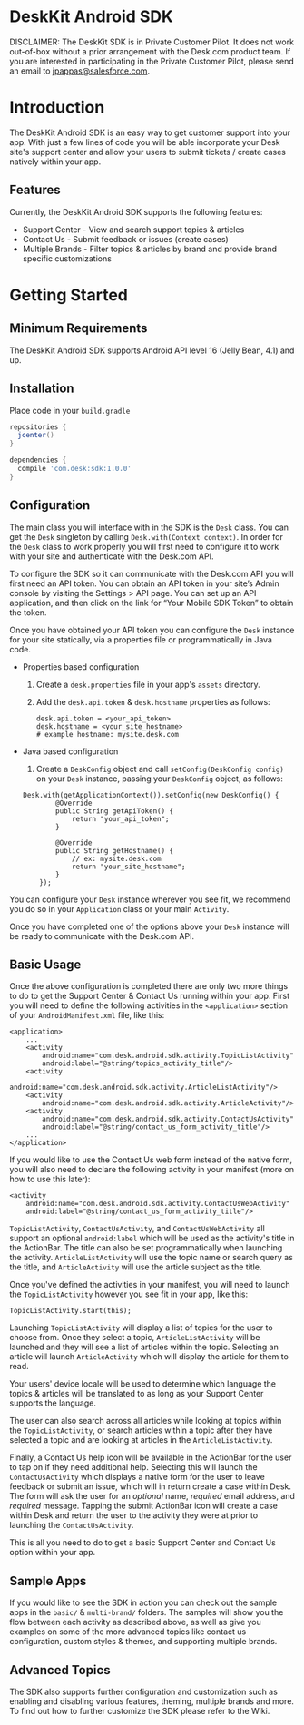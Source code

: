 # DeskKit Android SDK
DISCLAIMER: The DeskKit SDK is in Private Customer Pilot. It does not work out-of-box without a prior arrangement with the Desk.com product team. If you are interested in participating in the Private Customer Pilot, please send an email to jpappas@salesforce.com.

# Introduction
The DeskKit Android SDK is an easy way to get customer support into your app. With just a few lines of code you will be able incorporate your Desk site's support center and allow your users to submit tickets / create cases natively within your app.

## Features
Currently, the DeskKit Android SDK supports the following features:
* Support Center - View and search support topics & articles
* Contact Us - Submit feedback or issues (create cases)
* Multiple Brands - Filter topics & articles by brand and provide brand specific customizations

# Getting Started

## Minimum Requirements
The DeskKit Android SDK supports Android API level 16 (Jelly Bean, 4.1) and up.

## Installation

Place code in your `build.gradle`

```gradle
repositories {
  jcenter()
}

dependencies {
  compile 'com.desk:sdk:1.0.0'
}
```

## Configuration
The main class you will interface with in the SDK is the `Desk` class. You can get the `Desk` singleton by calling `Desk.with(Context context)`. In order for the `Desk` class to work properly you will first need to configure it to work with your site and authenticate with the Desk.com API.

To configure the SDK so it can communicate with the Desk.com API you will first need an API token. You can obtain an API token in your site’s Admin console by visiting the Settings > API page. You can set up an API application, and then click on the link for “Your Mobile SDK Token” to obtain the token.

Once you have obtained your API token you can configure the `Desk` instance for your site statically, via a properties file or programmatically in Java code.
* Properties based configuration
    1. Create a `desk.properties` file in your app's `assets` directory.
    2. Add the `desk.api.token` & `desk.hostname` properties as follows:
        
        ```
        desk.api.token = <your_api_token>
        desk.hostname = <your_site_hostname> 
        # example hostname: mysite.desk.com
        ```
* Java based configuration
    1. Create a `DeskConfig` object and call `setConfig(DeskConfig config)` on your `Desk` instance, passing your `DeskConfig` object, as follows:
    
    ```
    Desk.with(getApplicationContext()).setConfig(new DeskConfig() {
            @Override
            public String getApiToken() {
                return "your_api_token";
            }

            @Override
            public String getHostname() {
                // ex: mysite.desk.com
                return "your_site_hostname";
            }
        });
    ```
               
You can configure your `Desk` instance wherever you see fit, we recommend you do so in your `Application` class or your main `Activity`.

Once you have completed one of the options above your `Desk` instance will be ready to communicate with the Desk.com API.

## Basic Usage
Once the above configuration is completed there are only two more things to do to get the Support Center & Contact Us running within your app. First you will need to define the following activities in the `<application>` section of your `AndroidManifest.xml` file, like this:
```
<application>
	...
	<activity
	    android:name="com.desk.android.sdk.activity.TopicListActivity"
	    android:label="@string/topics_activity_title"/>
	<activity
	    android:name="com.desk.android.sdk.activity.ArticleListActivity"/>
	<activity
	    android:name="com.desk.android.sdk.activity.ArticleActivity"/>
	<activity
	    android:name="com.desk.android.sdk.activity.ContactUsActivity"
	    android:label="@string/contact_us_form_activity_title"/>	
    ...
</application>
```
If you would like to use the Contact Us web form instead of the native form, you will also need to declare the following activity in your manifest (more on how to use this later):
```
<activity
    android:name="com.desk.android.sdk.activity.ContactUsWebActivity"
    android:label="@string/contact_us_form_activity_title"/>
```
`TopicListActivity`, `ContactUsActivity`, and `ContactUsWebActivity` all support an optional `android:label` which will be used as the activity's title in the ActionBar. The title can also be set programmatically when launching the activity. `ArticleListActivity` will use the topic name or search query as the title, and `ArticleActivity` will use the article subject as the title.

Once you've defined the activities in your manifest, you will need to launch the `TopicListActivity` however you see fit in your app, like this:
```
TopicListActivity.start(this);
```
Launching `TopicListActivity` will display a list of topics for the user to choose from. Once they select a topic, `ArticleListActivity` will be launched and they will see a list of articles within the topic. Selecting an article will launch `ArticleActivity` which will display the article for them to read. 

Your users' device locale will be used to determine which language the topics & articles will be translated to as long as your Support Center supports the language.

The user can also search across all articles while looking at topics within the `TopicListActivity`, or search articles within a topic after they have selected a topic and are looking at articles in the `ArticleListActivity`.

Finally, a Contact Us help icon will be available in the ActionBar for the user to tap on if they need additional help. Selecting this will launch the `ContactUsActivity` which displays a native form for the user to leave feedback or submit an issue, which will in return create a case within Desk. The form will ask the user for an *optional* name, *required* email address, and *required* message. Tapping the submit ActionBar icon will create a case within Desk and return the user to the activity they were at prior to launching the `ContactUsActivity`.

This is all you need to do to get a basic Support Center and Contact Us option within your app. 

## Sample Apps
If you would like to see the SDK in action you can check out the sample apps in the `basic/` & `multi-brand/` folders. The samples will show you the flow between each activity as described above, as well as give you examples on some of the more advanced topics like contact us configuration, custom styles & themes, and supporting multiple brands.

## Advanced Topics
The SDK also supports further configuration and customization such as enabling and disabling various features, theming, multiple brands and more. To find out how to further customize the SDK please refer to the Wiki.
